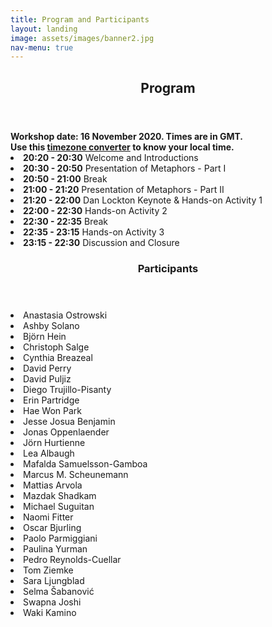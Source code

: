 ```yaml
---
title: Program and Participants
layout: landing
image: assets/images/banner2.jpg
nav-menu: true
---
```


<!-- Main -->
<div id="main" class="alt">

<!-- One -->
<section id="one">
	<div class="inner">
		<header class="major">
			<h1>Program</h1>
		</header>

<!-- Content -->
<div class="row">
	<div class="6u 12u$(small)">
	<b>Workshop date: 16 November 2020. Times are in GMT.<br></b>
	<b> Use this <a href="https://greenwichmeantime.com/time/to/gmt-local/">timezone converter</a> to know your local time.<br></b>
		<li><b>20:20 - 20:30</b>	Welcome and Introductions<br></li>
		<li><b>20:30 - 20:50</b>	Presentation of Metaphors - Part I<br></li>
		<li><b>20:50 - 21:00</b>	Break<br></li>
		<li><b>21:00 - 21:20</b>	Presentation of Metaphors - Part II<br></li>
		<li><b>21:20 - 22:00</b>	Dan Lockton Keynote & Hands-on Activity 1<br></li>
		<li><b>22:00 - 22:30</b>	Hands-on Activity 2<br></li>
		<li><b>22:30 - 22:35</b>	Break<br></li>
		<li><b>22:35 - 23:15</b>	Hands-on Activity 3<br></li>
		<li><b>23:15 - 22:30</b>	Discussion and  Closure<br></li>
	</div>
<!-- One -->
<section id="one">
	<div class="inner">
		<header class="major">
			<h1>Participants</h1>
		</header>

<!-- Content -->
<div class="row">
	<div class="6u 12u$(small)">
			<li>Anastasia Ostrowski</li>
			<li>Ashby Solano</li>
			<li>Björn Hein</li>
			<li>Christoph Salge</li>
			<li>Cynthia Breazeal</li>
			<li>David Perry</li>
			<li>David Puljiz</li>
			<li>Diego Trujillo-Pisanty</li>
			<li>Erin Partridge</li>
			<li>Hae Won Park</li>
			<li>Jesse Josua Benjamin</li>
			<li>Jonas Oppenlaender</li>
			<li>Jörn Hurtienne</li>
			<li>Lea Albaugh</li>
			<li>Mafalda Samuelsson-Gamboa</li>
			<li>Marcus M. Scheunemann</li>
			<li>Mattias Arvola</li>
			<li>Mazdak Shadkam</li>
			<li>Michael Suguitan</li>
			<li>Naomi Fitter</li>
			<li>Oscar Bjurling</li>
			<li>Paolo Parmiggiani</li>
			<li>Paulina Yurman</li>
			<li>Pedro Reynolds-Cuellar</li>
			<li>Tom Ziemke</li>
			<li>Sara Ljungblad</li>
			<li>Selma Šabanović</li>
			<li>Swapna Joshi</li>
			<li>Waki Kamino</li>
</div>

